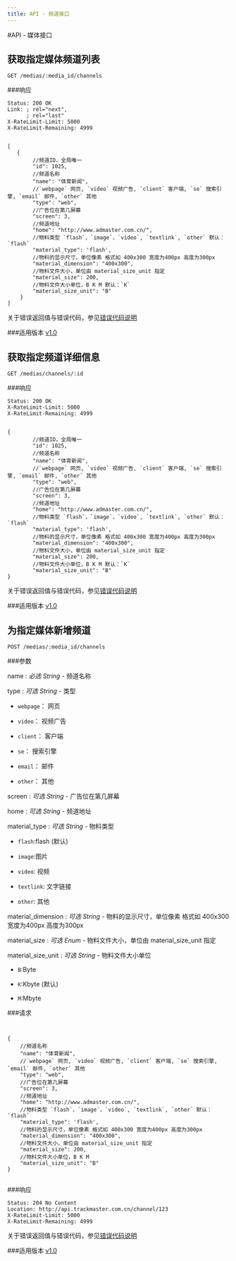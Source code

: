 ```yaml
---
title: API - 频道接口
---
```


#API - 媒体接口


<h2 id="p1">获取指定媒体频道列表</h2>

    GET /medias/:media_id/channels

###响应
<pre class="headers">
<code>Status: 200 OK
Link: <http://api.trackmaster.com.cn/channels?page=2>; rel="next",
      <http://api.trackmaster.com.cn/channels?page=10>; rel="last"
X-RateLimit-Limit: 5000
X-RateLimit-Remaining: 4999
</code></pre>
<pre class="highlight">
<code class="language-javascript">
[
   {
        //频道ID，全局唯一
        "id": 1025,
        //频道名称
        "name": "体育新闻",
        //`webpage` 网页, `video` 视频广告, `client` 客户端, `se` 搜索引擎, `email` 邮件, `other` 其他
        "type": "web",
        //广告位在第几屏幕
        "screen": 3,
        //频道地址
        "home": "http://www.admaster.com.cn/",
        //物料类型 `flash`，`image`，`video`, `textlink`, `other` 默认：`flash`
        "material_type": 'flash',
        //物料的显示尺寸，单位像素 格式如 400x300 宽度为400px 高度为300px
        "material_dimension": "400x300",
        //物料文件大小，单位由 material_size_unit 指定
        "material_size": 200,
        //物料文件大小单位，B K M 默认：`K`
        "material_size_unit": "B"
    }
]
</code></pre>

关于错误返回值与错误代码，参见[错误代码说明][apiCommon]  

###适用版本
[v1.0][version]

<h2 id="p2">获取指定频道详细信息</h2>

    GET /medias/channels/:id

###响应
<pre class="headers">
<code>Status: 200 OK
X-RateLimit-Limit: 5000
X-RateLimit-Remaining: 4999
</code></pre>
<pre class="highlight">
<code class="language-javascript">
{
        //频道ID，全局唯一
        "id": 1025,
        //频道名称
        "name": "体育新闻",
        //`webpage` 网页, `video` 视频广告, `client` 客户端, `se` 搜索引擎, `email` 邮件, `other` 其他
        "type": "web",
        //广告位在第几屏幕
        "screen": 3,
        //频道地址
        "home": "http://www.admaster.com.cn/",
        //物料类型 `flash`，`image`，`video`, `textlink`, `other` 默认：`flash`
        "material_type": 'flash',
        //物料的显示尺寸，单位像素 格式如 400x300 宽度为400px 高度为300px
        "material_dimension": "400x300",
        //物料文件大小，单位由 material_size_unit 指定
        "material_size": 200,
        //物料文件大小单位，B K M 默认：`K`
        "material_size_unit": "B"
}
</code></pre>

关于错误返回值与错误代码，参见[错误代码说明][apiCommon]

###适用版本
[v1.0][version]

<h2 id="p3">为指定媒体新增频道</h2>

    POST /medias/:media_id/channels

###参数

name
: _必选_ *String* - 频道名称

type
: _可选_ *String* - 类型

* `webpage`： 网页

* `video`： 视频广告

* `client`： 客户端

* `se`： 搜索引擎

* `email`： 邮件

* `other`： 其他

screen
: _可选_ *String* - 广告位在第几屏幕

home
: _可选_ *String* - 频道地址

material_type
: _可选_ *String* - 物料类型 

* `flash`:flash (默认)

* `image`:图片

* `video`: 视频

* `textlink`: 文字链接

* `other`: 其他

material_dimension
: _可选_ *String* - 物料的显示尺寸，单位像素 格式如 400x300 宽度为400px 高度为300px

material_size
: _可选_ *Enum* - 物料文件大小，单位由 material_size_unit 指定

material_size_unit
: _可选_ *String* - 物料文件大小单位

* `B`:Byte

* `K`:Kbyte (默认)

* `M`:Mbyte

###请求

<pre class="highlight">
<code class="language-javascript">

{
    //频道名称
    "name": "体育新闻",
    //`webpage` 网页, `video` 视频广告, `client` 客户端, `se` 搜索引擎, `email` 邮件, `other` 其他
    "type": "web",
    //广告位在第几屏幕
    "screen": 3,
    //频道地址
    "home": "http://www.admaster.com.cn/",
    //物料类型 `flash`，`image`，`video`, `textlink`, `other` 默认：`flash`
    "material_type": 'flash',
    //物料的显示尺寸，单位像素 格式如 400x300 宽度为400px 高度为300px
    "material_dimension": "400x300",
    //物料文件大小，单位由 material_size_unit 指定
    "material_size": 200,
    //物料文件大小单位，B K M
    "material_size_unit": "B"
}

</code></pre>

###响应
<pre class="headers no-response">
<code>Status: 204 No Content
Location: http://api.trackmaster.com.cn/channel/123
X-RateLimit-Limit: 5000
X-RateLimit-Remaining: 4999
</code></pre>

关于错误返回值与错误代码，参见[错误代码说明][apiCommon]

###适用版本
[v1.0][version]

[version]: /trackmaster/v1/apiVersion/
[apiCommon]:/trackmaster/v1/apiCommon/#p5
